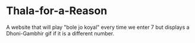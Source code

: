 # Thala-for-a-Reason
A website that will play "bole jo koyal" every time we enter 7 but displays a Dhoni-Gambhir gif if it is a different number. 
